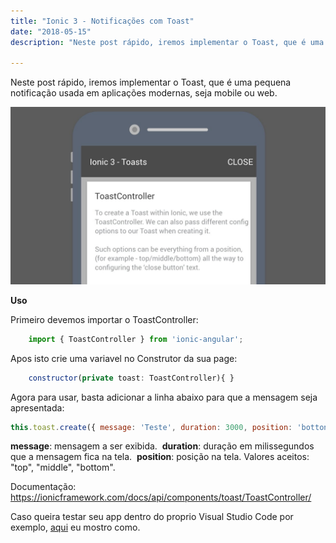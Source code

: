 ```yaml
---
title: "Ionic 3 - Notificações com Toast"
date: "2018-05-15"
description: "Neste post rápido, iremos implementar o Toast, que é uma pequena notificação usada em aplicações modernas, seja mobile ou web."

---
```


Neste post rápido, iremos implementar o Toast, que é uma pequena notificação usada em aplicações modernas, seja mobile ou web.

![](https://raw.githubusercontent.com/CassioPimentel/cassiopimentel.github.io/master/images/NotificacaoToast/Toast.jpg)

**Uso**

Primeiro devemos importar o ToastController:

```javascript
    import { ToastController } from 'ionic-angular';
```

Apos isto crie uma variavel no Construtor da sua page:

```javascript
    constructor(private toast: ToastController){ }
```

Agora para usar, basta adicionar a linha abaixo para que a mensagem seja apresentada:

```javascript
this.toast.create({ message: 'Teste', duration: 3000, position: 'botton' }).present();
```

**message**: mensagem a ser exibida.&nbsp;
**duration**: duração em milissegundos que a mensagem fica na tela.&nbsp;
**position**: posição na tela. Valores aceitos: "top", "middle", "bottom".&nbsp;

Documentação: https://ionicframework.com/docs/api/components/toast/ToastController/

Caso queira testar seu app dentro do proprio Visual Studio Code por exemplo, [aqui](http://cassiopimentel.github.io/2018/Testando-app-ionic-diretamente-no-VSCode/) eu mostro como.
